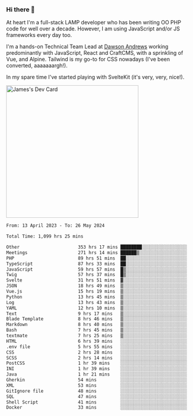 ### Hi there 👋

<!--
**JamesNock/JamesNock** is a ✨ _special_ ✨ repository because its `README.md` (this file) appears on your GitHub profile.

Here are some ideas to get you started:

- 🔭 I’m currently working on ...
- 🌱 I’m currently learning ...
- 👯 I’m looking to collaborate on ...
- 🤔 I’m looking for help with ...
- 💬 Ask me about ...
- 📫 How to reach me: ...
- 😄 Pronouns: ...
- ⚡ Fun fact: ...
-->
At heart I'm a full-stack LAMP developer who has been writing OO PHP code for well over a decade. However, I am using JavaScript and/or JS frameworks every day too.

I'm a hands-on Technical Team Lead at [Dawson Andrews](https://www.dawsonandrews.com/) working predominantly with JavaScript, React and CraftCMS, with a sprinkling of Vue, and Alpine. Tailwind is my go-to for CSS nowadays (I've been converted, aaaaaaargh!).

In my spare time I've started playing with SvelteKit (it's very, very, nice!).

<a href="https://app.daily.dev/h2onock"><img src="https://api.daily.dev/devcards/v2/XQraFlxE3JPWOlcSuOB2K.png?type=default&r=18u" width="356" alt="James's Dev Card"/></a>

<!--START_SECTION:waka-->

```txt
From: 13 April 2023 - To: 26 May 2024

Total Time: 1,099 hrs 25 mins

Other                      353 hrs 17 mins ████████░░░░░░░░░░░░░░░░░   32.14 %
Meetings                   271 hrs 14 mins ██████▒░░░░░░░░░░░░░░░░░░   24.68 %
PHP                        89 hrs 51 mins  ██░░░░░░░░░░░░░░░░░░░░░░░   08.18 %
TypeScript                 87 hrs 33 mins  ██░░░░░░░░░░░░░░░░░░░░░░░   07.97 %
JavaScript                 59 hrs 57 mins  █▒░░░░░░░░░░░░░░░░░░░░░░░   05.45 %
Twig                       57 hrs 37 mins  █▒░░░░░░░░░░░░░░░░░░░░░░░   05.24 %
Svelte                     31 hrs 51 mins  ▓░░░░░░░░░░░░░░░░░░░░░░░░   02.90 %
JSON                       18 hrs 49 mins  ▒░░░░░░░░░░░░░░░░░░░░░░░░   01.71 %
Vue.js                     15 hrs 19 mins  ▒░░░░░░░░░░░░░░░░░░░░░░░░   01.39 %
Python                     13 hrs 45 mins  ▒░░░░░░░░░░░░░░░░░░░░░░░░   01.25 %
Log                        13 hrs 43 mins  ▒░░░░░░░░░░░░░░░░░░░░░░░░   01.25 %
YAML                       12 hrs 10 mins  ▒░░░░░░░░░░░░░░░░░░░░░░░░   01.11 %
Text                       9 hrs 17 mins   ▒░░░░░░░░░░░░░░░░░░░░░░░░   00.84 %
Blade Template             8 hrs 46 mins   ▒░░░░░░░░░░░░░░░░░░░░░░░░   00.80 %
Markdown                   8 hrs 40 mins   ▒░░░░░░░░░░░░░░░░░░░░░░░░   00.79 %
Bash                       7 hrs 45 mins   ▒░░░░░░░░░░░░░░░░░░░░░░░░   00.71 %
textmate                   7 hrs 25 mins   ▒░░░░░░░░░░░░░░░░░░░░░░░░   00.68 %
HTML                       6 hrs 39 mins   ░░░░░░░░░░░░░░░░░░░░░░░░░   00.61 %
.env file                  5 hrs 55 mins   ░░░░░░░░░░░░░░░░░░░░░░░░░   00.54 %
CSS                        2 hrs 28 mins   ░░░░░░░░░░░░░░░░░░░░░░░░░   00.23 %
SCSS                       2 hrs 14 mins   ░░░░░░░░░░░░░░░░░░░░░░░░░   00.20 %
PostCSS                    1 hr 39 mins    ░░░░░░░░░░░░░░░░░░░░░░░░░   00.15 %
INI                        1 hr 39 mins    ░░░░░░░░░░░░░░░░░░░░░░░░░   00.15 %
Java                       1 hr 21 mins    ░░░░░░░░░░░░░░░░░░░░░░░░░   00.12 %
Gherkin                    54 mins         ░░░░░░░░░░░░░░░░░░░░░░░░░   00.08 %
XML                        53 mins         ░░░░░░░░░░░░░░░░░░░░░░░░░   00.08 %
GitIgnore file             48 mins         ░░░░░░░░░░░░░░░░░░░░░░░░░   00.07 %
SQL                        47 mins         ░░░░░░░░░░░░░░░░░░░░░░░░░   00.07 %
Shell Script               41 mins         ░░░░░░░░░░░░░░░░░░░░░░░░░   00.06 %
Docker                     33 mins         ░░░░░░░░░░░░░░░░░░░░░░░░░   00.05 %
```

<!--END_SECTION:waka-->
